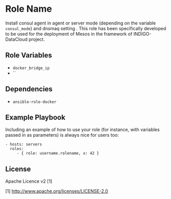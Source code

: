 Role Name
=========

Install consul agent in agent or server mode (depending on the variable `consul_mode`) and dnsmaq setting . 
This role has been specifically developed to be used for the deployment of Mesos in the framework of INDIGO-DataCloud project.

Role Variables
--------------

- `docker_bridge_ip` 
- ``

Dependencies
------------

- `ansible-role-docker`

Example Playbook
----------------

Including an example of how to use your role (for instance, with variables passed in as parameters) is always nice for users too:

    - hosts: servers
      roles:
         - { role: username.rolename, x: 42 }

License
-------

Apache Licence v2 [1]

[1] http://www.apache.org/licenses/LICENSE-2.0


